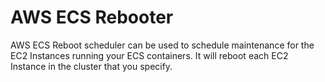 # AWS ECS Rebooter
AWS ECS Reboot scheduler can be used to schedule maintenance for the EC2 Instances running your ECS containers. It will reboot each EC2 Instance in the cluster that you specify.


